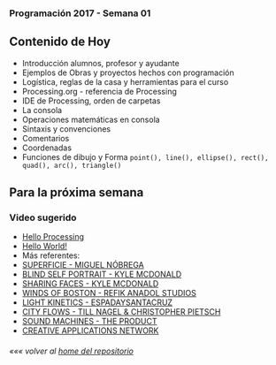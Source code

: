 ### Programación 2017 - Semana 01
## Contenido de Hoy
* Introducción alumnos, profesor y ayudante
* Ejemplos de Obras y proyectos hechos con programación
* Logística, reglas de la casa y herramientas para el curso
* Processing.org - referencia de Processing
* IDE de Processing, orden de carpetas
* La consola
* Operaciones matemáticas en consola
* Sintaxis y convenciones
* Comentarios
* Coordenadas
* Funciones de dibujo y Forma `point(), line(), ellipse(), rect(), quad(), arc(), triangle()`


## Para la próxima semana
### Video sugerido
* [Hello Processing](http://hello.processing.org)
* [Hello World!](https://vimeo.com/60731302)
* Más referentes:
 * [SUPERFICIE - MIGUEL NÓBREGA](https://vimeo.com/143076578)
 * [BLIND SELF PORTRAIT - KYLE MCDONALD](https://vimeo.com/40279845)
 * [SHARING FACES - KYLE MCDONALD](https://vimeo.com/96549043)
 * [WINDS OF BOSTON - REFIK ANADOL STUDIOS](http://www.creativeapplications.net/processing/wind-of-boston-data-paintings-by-refik-anadol-studios/)
 * [LIGHT KINETICS - ESPADAYSANTACRUZ](https://vimeo.com/149774067)
 * [CITY FLOWS - TILL NAGEL & CHRISTOPHER PIETSCH](https://vimeo.com/173787508)
 * [SOUND MACHINES - THE PRODUCT](http://www.creativeapplications.net/processing/soundmachines-objects-sound/)
 * [CREATIVE APPLICATIONS NETWORK](http://www.creativeapplications.net/)


###### *««« volver al [home del repositorio](https://github.com/disenoudd/Programacion-DIC122)*
